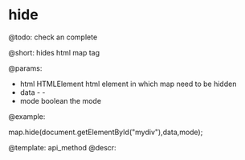 hide
=============


@todo:
	check an complete

@short:
	hides html map tag

@params:

- html			HTMLElement			html element in which map need to be hidden
- data		-		-
- mode			boolean		 the mode


@example:

map.hide(document.getElementById("mydiv"),data,mode);

@template:	api_method
@descr:

